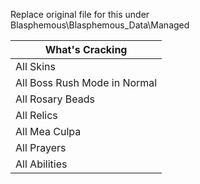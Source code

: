 Replace original file for this under Blasphemous\Blasphemous_Data\Managed  

| What's Cracking |
|----------|
| All Skins |
| All Boss Rush Mode in Normal |
| All Rosary Beads|
| All Relics |
| All Mea Culpa |
| All Prayers |
| All Abilities |
